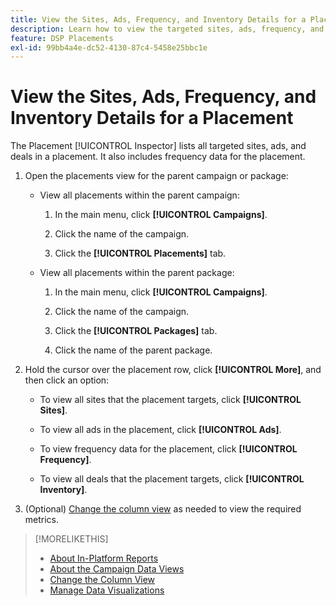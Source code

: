 ```yaml
---
title: View the Sites, Ads, Frequency, and Inventory Details for a Placement
description: Learn how to view the targeted sites, ads, frequency, and inventory data for a placement.
feature: DSP Placements
exl-id: 99bb4a4e-dc52-4130-87c4-5458e25bbc1e
---
```

# View the Sites, Ads, Frequency, and Inventory Details for a Placement

The Placement [!UICONTROL Inspector] lists all targeted sites, ads, and deals in a placement. It also includes frequency data for the placement.

1. Open the placements view for the parent campaign or package:

    * View all placements within the parent campaign:

        1. In the main menu, click **[!UICONTROL Campaigns]**.

        1. Click the name of the campaign.

        1. Click the **[!UICONTROL Placements]** tab.

    * View all placements within the parent package:

        1. In the main menu, click **[!UICONTROL Campaigns]**.

        1. Click the name of the campaign.

        1. Click the **[!UICONTROL Packages]** tab.

        1. Click the name of the parent package.

1. Hold the cursor over the placement row, click **[!UICONTROL More]**, and then click an option:

    * To view all sites that the placement targets, click **[!UICONTROL Sites]**.

    * To view all ads in the placement, click **[!UICONTROL Ads]**.

    * To view frequency data for the placement, click **[!UICONTROL Frequency]**.

    * To view all deals that the placement targets, click **[!UICONTROL Inventory]**.

1. (Optional) [Change the column view](column-view-change.md) as needed to view the required metrics.

>[!MORELIKETHIS]
>
>* [About In-Platform Reports](campaign-reports-about.md)
>* [About the Campaign Data Views](campaign-data-views-about.md)
>* [Change the Column View](column-view-change.md)
>* [Manage Data Visualizations](campaign-data-visualization-manage.md)
